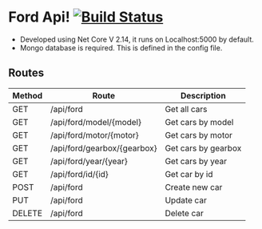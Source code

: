 # Ford Api! [![Build Status](https://travis-ci.org/magicnova/FordApi.svg?branch=master)](https://travis-ci.org/magicnova/FordApi)

 - Developed using Net Core V 2.14, it runs on Localhost:5000 by default.
 - Mongo database is required. This is defined in the config file.


## Routes
| Method  | Route | Description |
|---|---|---|
| GET  | /api/ford  | Get all cars  |
| GET  | /api/ford/model/{model}  | Get cars by model  |
| GET  | /api/ford/motor/{motor}  | Get cars by motor  |
| GET  | /api/ford/gearbox/{gearbox}  | Get cars by gearbox  |
| GET  | /api/ford/year/{year}  | Get cars by year |
| GET  | /api/ford/id/{id}  | Get car by id  |
| POST  | /api/ford  | Create new car  |
| PUT  | /api/ford |  Update car |
| DELETE| /api/ford| Delete car|
